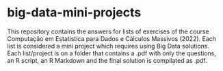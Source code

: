 # big-data-mini-projects

This repository contains the answers for lists of exercises of the course Computação em Estatística para Dados e Cálculos Massivos (2022). Each list is considered a mini project which requires using Big Data solutions. Each list/project is on a folder that contains a .pdf with only the questions, an R script, an R Markdown and the final solution is compilated as .pdf.
